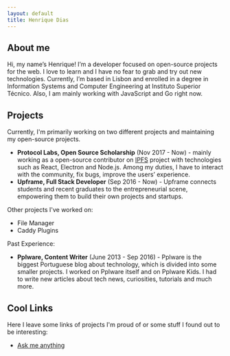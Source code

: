 ```yaml
---
layout: default
title: Henrique Dias
---
```


## About me

Hi, my name’s Henrique! I’m a developer focused on open-source projects for the web. I love to learn and I have no fear to grab and try out new technologies. Currently, I’m based in Lisbon and enrolled in a degree in Information Systems and Computer Engineering at Instituto Superior Técnico. Also, I am mainly working with JavaScript and Go right now.

## Projects

Currently, I'm primarily working on two different projects and maintaining my open-source projects.

+ **Protocol Labs, Open Source Scholarship** (Nov 2017 - Now) - mainly working as a open-source contributor on [IPFS](https://ipfs.io) project with technologies such as React, Electron and Node.js. Among my duties, I have to interact with the community, fix bugs, improve the users’ experience.
+ **Upframe, Full Stack Developer** (Sep 2016 - Now) - Upframe connects students and recent graduates to the entrepreneurial scene, empowering them to build their own projects and startups.

Other projects I've worked on:

+ File Manager
+ Caddy Plugins

Past Experience:

+ **Pplware, Content Writer** (June 2013 - Sep 2016) - Pplware is the biggest Portuguese blog about technology,
which is divided into some smaller projects. I worked on Pplware itself and on Pplware Kids. I had to write new
articles about tech news, curiosities, tutorials and much more.

## Cool Links

Here I leave some links of projects I'm proud of or some stuff I found out to be interesting:

+ [Ask me anything](https://github.com/hacdias/ama)